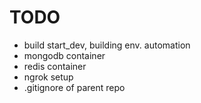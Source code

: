 # TODO

- build start_dev, building env. automation
- mongodb container
- redis container
- ngrok setup
- .gitignore of parent repo
